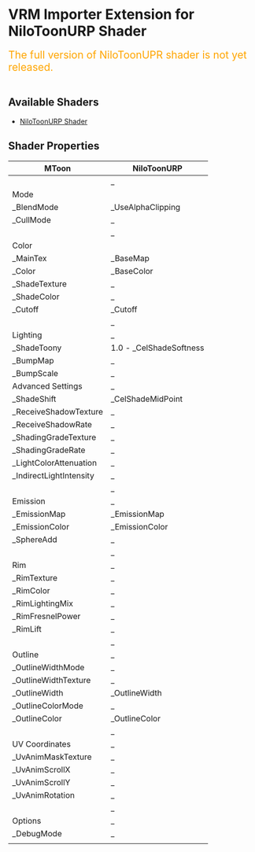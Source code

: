 # VRM Importer Extension for NiloToonURP Shader

<span style="font-size: 150%; color: orange;">
The full version of NiloToonUPR shader is not yet released.
</span><br><br>

## Available Shaders
- [NiloToonURP Shader](https://github.com/ColinLeung-NiloCat/UnityURPToonLitShaderExample)

## Shader Properties
| MToon                   | NiloToonURP             |
|-------------------------|-------------------------|
|                         | _                       |
| Mode                    |                         |
| _BlendMode              | _UseAlphaClipping       |
| _CullMode               | _                       |
|                         | _                       |
| Color                   |                         |
| _MainTex                | _BaseMap                |
| _Color                  | _BaseColor              |
| _ShadeTexture           | _                       |
| _ShadeColor             | _                       |
| _Cutoff                 | _Cutoff                 |
|                         | _                       |
| Lighting                | _                       |
| _ShadeToony             | 1.0 - _CelShadeSoftness |
| _BumpMap                | _                       |
| _BumpScale              | _                       |
| Advanced Settings       | _                       |
| _ShadeShift             | _CelShadeMidPoint       |
| _ReceiveShadowTexture   | _                       |
| _ReceiveShadowRate      | _                       |
| _ShadingGradeTexture    | _                       |
| _ShadingGradeRate       | _                       |
| _LightColorAttenuation  | _                       |
| _IndirectLightIntensity | _                       |
|                         | _                       |
| Emission                | _                       |
| _EmissionMap            | _EmissionMap            |
| _EmissionColor          | _EmissionColor          |
| _SphereAdd              | _                       |
|                         | _                       |
| Rim                     | _                       |
| _RimTexture             | _                       |
| _RimColor               | _                       |
| _RimLightingMix         | _                       |
| _RimFresnelPower        | _                       |
| _RimLift                | _                       |
|                         | _                       |
| Outline                 | _                       |
| _OutlineWidthMode       | _                       |
| _OutlineWidthTexture    | _                       |
| _OutlineWidth           | _OutlineWidth           |
| _OutlineColorMode       | _                       |
| _OutlineColor           | _OutlineColor           |
|                         | _                       |
| UV Coordinates          | _                       |
| _UvAnimMaskTexture      | _                       |
| _UvAnimScrollX          | _                       |
| _UvAnimScrollY          | _                       |
| _UvAnimRotation         | _                       |
|                         | _                       |
| Options                 | _                       |
| _DebugMode              | _                       |
|                         |                         |
